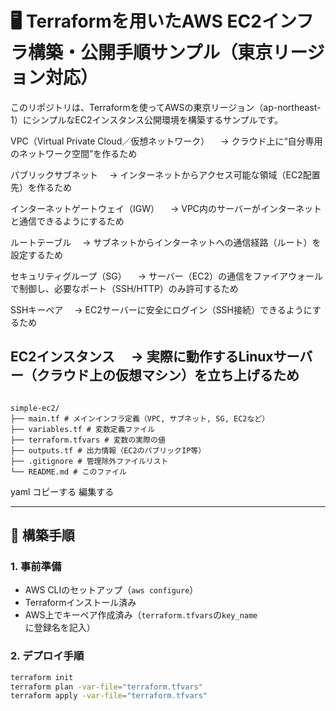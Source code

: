 # 🖥️ Terraformを用いたAWS EC2インフラ構築・公開手順サンプル（東京リージョン対応）

このリポジトリは、Terraformを使ってAWSの東京リージョン（ap-northeast-1）にシンプルなEC2インスタンス公開環境を構築するサンプルです。

VPC（Virtual Private Cloud／仮想ネットワーク）
　→ クラウド上に“自分専用のネットワーク空間”を作るため

パブリックサブネット
　→ インターネットからアクセス可能な領域（EC2配置先）を作るため

インターネットゲートウェイ（IGW）
　→ VPC内のサーバーがインターネットと通信できるようにするため

ルートテーブル
　→ サブネットからインターネットへの通信経路（ルート）を設定するため

セキュリティグループ（SG）
　→ サーバー（EC2）の通信をファイアウォールで制御し、必要なポート（SSH/HTTP）のみ許可するため

SSHキーペア
　→ EC2サーバーに安全にログイン（SSH接続）できるようにするため

EC2インスタンス
　→ 実際に動作するLinuxサーバー（クラウド上の仮想マシン）を立ち上げるため
---

```## 📦 ディレクトリ構成

simple-ec2/
├── main.tf # メインインフラ定義（VPC, サブネット, SG, EC2など）
├── variables.tf # 変数定義ファイル
├── terraform.tfvars # 変数の実際の値
├── outputs.tf # 出力情報（EC2のパブリックIP等）
├── .gitignore # 管理除外ファイルリスト
└── README.md # このファイル
```

yaml
コピーする
編集する

---

## 🚀 構築手順

### 1. 事前準備

- AWS CLIのセットアップ（`aws configure`）
- Terraformインストール済み
- AWS上でキーペア作成済み（`terraform.tfvars`の`key_name`に登録名を記入）

### 2. デプロイ手順

```bash
terraform init
terraform plan -var-file="terraform.tfvars"
terraform apply -var-file="terraform.tfvars"

